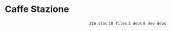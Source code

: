 # Caffe Stazione

<p align="right"><code>216 sloc</code>&nbsp;<code>10 files</code>&nbsp;<code>3 deps</code>&nbsp;<code>8 dev deps</code></p>



<br />

<!-- START doctoc -->
<!-- END doctoc -->
